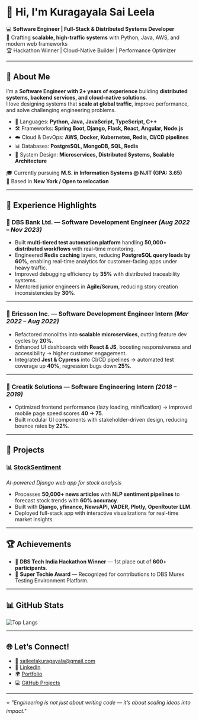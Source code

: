 # 👋 Hi, I'm Kuragayala Sai Leela  

💻 **Software Engineer | Full-Stack & Distributed Systems Developer**  
🚀 Crafting **scalable, high-traffic systems** with Python, Java, AWS, and modern web frameworks  
🏆 Hackathon Winner | Cloud-Native Builder | Performance Optimizer  

---

## 🌟 About Me
I’m a **Software Engineer with 2+ years of experience** building **distributed systems, backend services, and cloud-native solutions**.  
I love designing systems that **scale at global traffic**, improve performance, and solve challenging engineering problems.  

- 🔧 Languages: **Python, Java, JavaScript, TypeScript, C++**  
- 🛠️ Frameworks: **Spring Boot, Django, Flask, React, Angular, Node.js**  
- ☁️ Cloud & DevOps: **AWS, Docker, Kubernetes, Redis, CI/CD pipelines**  
- 📊 Databases: **PostgreSQL, MongoDB, SQL, Redis**  
- 📐 System Design: **Microservices, Distributed Systems, Scalable Architecture**  

🎓 Currently pursuing **M.S. in Information Systems @ NJIT (GPA: 3.65)**  
📍 Based in **New York / Open to relocation**  

---

## 🚀 Experience Highlights
### 💼 **DBS Bank Ltd. — Software Development Engineer** *(Aug 2022 – Nov 2023)*  
- Built **multi-tiered test automation platform** handling **50,000+ distributed workflows** with real-time monitoring.  
- Engineered **Redis caching** layers, reducing **PostgreSQL query loads by 60%**, enabling real-time analytics for customer-facing apps under heavy traffic.  
- Improved debugging efficiency by **35%** with distributed traceability systems.  
- Mentored junior engineers in **Agile/Scrum**, reducing story creation inconsistencies by **30%**.  

---

### 💼 **Ericsson Inc. — Software Development Engineer Intern** *(Mar 2022 – Aug 2022)*  
- Refactored monoliths into **scalable microservices**, cutting feature dev cycles by **20%**.  
- Enhanced UI dashboards with **React & JS**, boosting responsiveness and accessibility → higher customer engagement.  
- Integrated **Jest & Cypress** into CI/CD pipelines → automated test coverage up **40%**, regression bugs down **25%**.  

---

### 💼 **Creatik Solutions — Software Engineering Intern** *(2018 – 2019)*  
- Optimized frontend performance (lazy loading, minification) → improved mobile page speed scores **40 → 75**.  
- Built modular UI components with stakeholder-driven design, reducing bounce rates by **22%**.

---

## 📌 Projects
### 📊 [StockSentiment](https://github.com/Kleela3498/stockprice)  
*AI-powered Django web app for stock analysis*  
- Processes **50,000+ news articles** with **NLP sentiment pipelines** to forecast stock trends with **60% accuracy**.  
- Built with **Django, yfinance, NewsAPI, VADER, Plotly, OpenRouter LLM**.  
- Deployed full-stack app with interactive visualizations for real-time market insights.  

---

## 🏆 Achievements
- 🥇 **DBS Tech India Hackathon Winner** — 1st place out of **600+ participants**.  
- 🏅 **Super Techie Award** — Recognized for contributions to DBS Murex Testing Environment Platform.  

---

## 📊 GitHub Stats
![Top Langs](https://github-readme-stats.vercel.app/api/top-langs/?username=Kleela3498&layout=compact&theme=radical)  

---

## 🌐 Let’s Connect!
- 📧 [saileelakuragayala@gmail.com](mailto:saileelakuragayala@gmail.com)  
- 🔗 [LinkedIn](https://www.linkedin.com/in/saileelakuragayala/)  
- 🌍 [Portfolio](https://saileelakuragayala.dev)  
- 💻 [GitHub Projects](https://github.com/Kleela3498?tab=repositories)  

---

⭐️ *"Engineering is not just about writing code — it’s about scaling ideas into impact."*  


